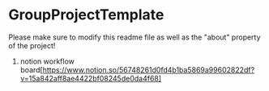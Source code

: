 # GroupProjectTemplate
Please make sure to modify this readme file as well as the "about" property of the project!

1. notion workflow board[https://www.notion.so/56748261d0fd4b1ba5869a99602822df?v=15a842aff8ae4422bf08245de0da4f68]

